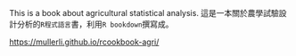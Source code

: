 
This is a book about agricultural statistical analysis.
這是一本關於農學試驗設計分析的`R程式語言`書，利用`R bookdown`撰寫成。

https://mullerli.github.io/rcookbook-agri/


